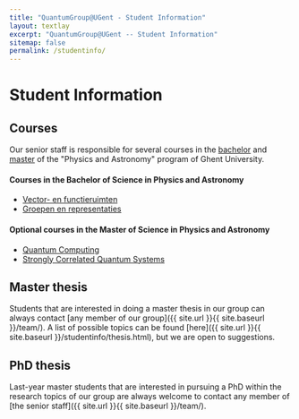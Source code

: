 ```yaml
---
title: "QuantumGroup@UGent - Student Information"
layout: textlay
excerpt: "QuantumGroup@UGent -- Student Information"
sitemap: false
permalink: /studentinfo/
---
```


# Student Information

## Courses
Our senior staff is responsible for several courses in the [bachelor](https://studiekiezer.ugent.be/bachelor-of-science-in-de-fysica-en-de-sterrenkunde/programma/2022) and [master](https://studiekiezer.ugent.be/master-of-science-in-de-fysica-en-de-sterrenkunde) of  the "Physics and Astronomy" program of Ghent University.

#### Courses in the Bachelor of Science in Physics and Astronomy

* [Vector- en functieruimten](https://studiekiezer.ugent.be/studiefiche/nl/C004213/2022)
* [Groepen en representaties](https://studiekiezer.ugent.be/studiefiche/nl/C004217/2022)

#### Optional courses in the Master of Science in Physics and Astronomy
* [Quantum Computing](https://studiekiezer.ugent.be/studiefiche/nl/C003668/2022)
* [Strongly Correlated Quantum Systems](https://studiekiezer.ugent.be/studiefiche/en/C004071/2022)

## Master thesis

Students that are interested in doing a master thesis in our group can always contact [any member of our group]({{ site.url }}{{ site.baseurl }}/team/). A list of possible topics can be found [here]({{ site.url }}{{ site.baseurl }}/studentinfo/thesis.html), but we are open to suggestions.

## PhD thesis

Last-year master students that are interested in pursuing a PhD within the research topics of our group are always welcome to contact any member of [the senior staff]({{ site.url }}{{ site.baseurl }}/team/).
